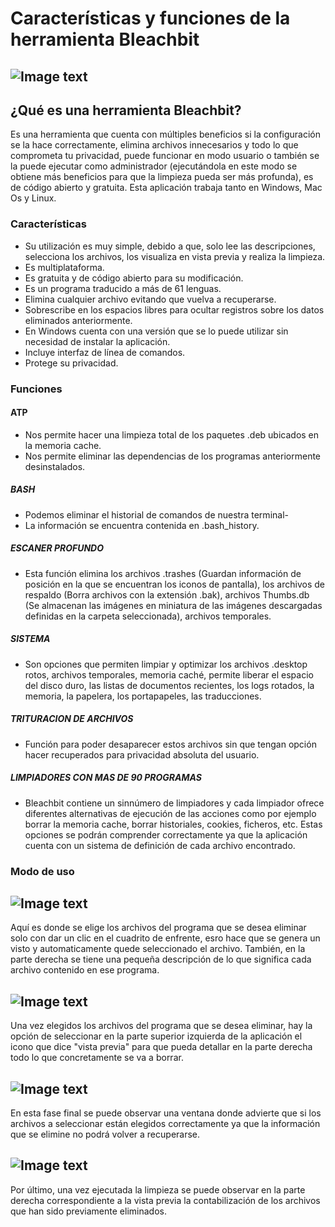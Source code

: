 # Características y funciones de la herramienta Bleachbit

##  ![Image text](https://imag.malavida.com/mvimgbig/download-fs/bleachbit-6234-0.jpg)


## ¿Qué es una herramienta Bleachbit?

Es una herramienta que cuenta con múltiples beneficios si la configuración se la hace
correctamente, elimina archivos innecesarios y todo lo que comprometa tu privacidad,
puede funcionar en modo usuario o también se la puede ejecutar como administrador
(ejecutándola en este modo se obtiene más beneficios para que la limpieza pueda ser
más profunda), es de código abierto y gratuita.
Esta aplicación trabaja tanto en Windows, Mac Os y Linux.

### Características

* Su utilización es muy simple, debido a que, solo lee las descripciones,
selecciona los archivos, los visualiza en vista previa y realiza la limpieza.
* Es multiplataforma.
* Es gratuita y de código abierto para su modificación.
* Es un programa traducido a más de 61 lenguas.
* Elimina cualquier archivo evitando que vuelva a recuperarse.
* Sobrescribe en los espacios libres para ocultar registros sobre los datos
eliminados anteriormente.
* En Windows cuenta con una versión que se lo puede utilizar sin necesidad de
instalar la aplicación.
* Incluye interfaz de línea de comandos.
* Protege su privacidad.

### Funciones

#### ATP

* Nos permite hacer una limpieza total de los paquetes .deb ubicados en la
memoria cache.
* Nos permite eliminar las dependencias de los programas anteriormente desinstalados.

##### BASH

* Podemos eliminar el historial de comandos de nuestra terminal-
* La información se encuentra contenida en .bash_history.

##### ESCANER PROFUNDO

* Esta función elimina los archivos .trashes (Guardan información de posición
en la que se encuentran los iconos de pantalla), los archivos de respaldo (Borra archivos
con la extensión .bak), archivos Thumbs.db (Se almacenan las imágenes en miniatura de
las imágenes descargadas definidas en la carpeta seleccionada), archivos temporales.

##### SISTEMA

* Son opciones que permiten limpiar y optimizar los archivos .desktop rotos,
archivos temporales, memoria caché, permite liberar el espacio del disco duro, las listas
de documentos recientes, los logs rotados, la memoria, la papelera, los portapapeles, las
traducciones.

##### TRITURACION DE ARCHIVOS

* Función para poder desaparecer estos archivos sin que tengan opción hacer
recuperados para privacidad absoluta del usuario.

##### LIMPIADORES CON MAS DE 90 PROGRAMAS

* Bleachbit contiene un sinnúmero de limpiadores y cada limpiador ofrece
diferentes alternativas de ejecución de las acciones como por ejemplo borrar la memoria
cache, borrar historiales, cookies, ficheros, etc. Estas opciones se podrán comprender
correctamente ya que la aplicación cuenta con un sistema de definición de cada archivo
encontrado.

### Modo de uso

## ![Image text](https://sc.filehippo.net/images/t_app-cover-m,f_auto/p/63fe40b6-9b28-11e6-b84c-00163ed833e7/138675837/bleachbit-2.png)

Aquí es donde se elige los archivos del programa que se desea eliminar solo con
dar un clic en el cuadrito de enfrente, esro hace que se genera un visto y automaticamente quede seleccionado el archivo.
También, en la parte derecha se tiene una pequeña descripción de lo que significa cada archivo contenido en ese programa.

##  ![Image text](https://imag.malavida.com/mvimgbig/download-fs/bleachbit-6234-3.jpg)

Una vez elegidos los archivos del programa que se desea eliminar, hay la
opción de seleccionar en la parte superior izquierda de la aplicación el icono que dice "vista previa" para que pueda detallar en la parte derecha todo lo que concretamente se va a borrar.

##  ![Image text](https://geekland.eu/wp-content/uploads/2013/02/bleachbit-elimnar-definitivamente.png)



En esta fase final se puede observar una ventana donde advierte que si los archivos a
seleccionar están elegidos correctamente ya que la información que se elimine no
podrá volver a recuperarse.

##  ![Image text](https://geekland.eu/wp-content/uploads/2013/02/bleachbit-limpiar-lupa.png)


Por último, una vez ejecutada la limpieza se puede observar en la parte derecha correspondiente a la vista previa la
contabilización de los archivos que han sido previamente eliminados.
